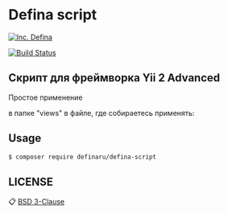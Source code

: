 # Defina script

[![Inc. Defina](https://definaru.github.io/assets/images/button11.png)](https://defina.ru)

[![Build Status](https://travis-ci.org/joemccann/dillinger.svg?branch=master)](https://defina.ru/blog/defina-script)

Скрипт для фреймворка Yii 2 Advanced
---------
Простое применение

в папке "views"
в файле, где собираетесь применять:

## Usage

```sh
$ composer require definaru/defina-script
```

## LICENSE

:clipboard: [BSD 3-Clause](https://github.com/definaru/defina-script/blob/master/LICENSE.md)
